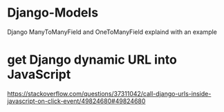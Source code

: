 # Django-Models
Django ManyToManyField and OneToManyField explaind with an example

# get Django dynamic URL into JavaScript
https://stackoverflow.com/questions/37311042/call-django-urls-inside-javascript-on-click-event/49824680#49824680
